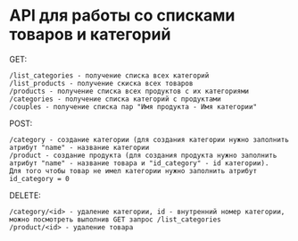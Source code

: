 # API для работы со списками товаров и категорий

GET:  
  
    /list_categories - получение списка всех категорий  
    /list_products - получение скиска всех товаров  
    /products - получение списка всех продуктов с их категориями  
    /categories - получение списка категорий с продуктами  
    /couples - получение списка пар "Имя продукта - Имя категории"  
  
POST:  

    /category - создание категории (для создания категории нужно заполнить атрибут "name" - название категории  
    /product - создание продукта (для создания продукта нужно заполнить атрибут "name" - название товара и "id_category" - id категории). 
    Для того чтобы товар не имел категории нужно заполнить атрибут id_category = 0
    
DELETE:

    /category/<id> - удаление категории, id - внутренний номер категории, можно посмотреть выполнив GET запрос /list_categories
    /product/<id> - удаление товара 
